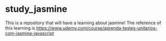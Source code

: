 # study_jasmine
This is a repository that will have a learning about jasmine! The reference of this learning is https://www.udemy.com/course/aprenda-testes-unitarios-com-jasmine-javascript
